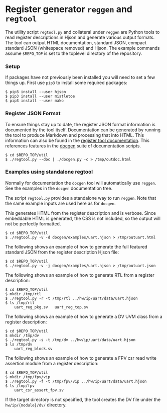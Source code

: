 # Register generator `reggen` and `regtool`

The utility script `regtool.py` and collateral under `reggen` are Python
tools to read register descriptions in Hjson and generate various output
formats. The tool can output HTML documentation, standard JSON, compact
standard JSON (whitespace removed) and Hjson.  The example commands assume
`$REPO_TOP` is set to the toplevel directory of the repository.

### Setup

If packages have not previously been installed you will need to set a
few things up. First use `pip3` to install some required packages:

```console
$ pip3 install --user hjson
$ pip3 install --user mistletoe
$ pip3 install --user mako
```

### Register JSON Format

To ensure things stay up to date, the register JSON format information
is documented by the tool itself. Documentation can be generated by
running the tool to produce Markdown and processing that into HTML.
This information can also be found in the
[register tool documentation](../../doc/rm/register_tool/index.md).
This references features in the [docgen](../docgen/README.md) suite
of documentation scripts.

```console
$ cd $REPO_TOP/util
$ ./regtool.py --doc | ./docgen.py -c > /tmp/outdoc.html
```

### Examples using standalone regtool

Normally for documentation the `docgen` tool will automatically use
`reggen`. See the examples in the `docgen` documentation tree.

The script `regtool.py` provides a standalone way to run `reggen`.
Note that the same example inputs are used here as for `docgen`.

This generates HTML from the register description and is verbose. Since
embeddable HTML is generated, the CSS is not included, so the output will
not be perfectly formatted.

```console
$ cd $REPO_TOP/util
$ ./regtool.py -v -d docgen/examples/uart.hjson > /tmp/outuart.html
```

The following shows an example of how to generate the full featured
standard JSON from the register description Hjson file:

```console
$ cd $REPO_TOP/util
$ ./regtool.py -v -j docgen/examples/uart.hjson > /tmp/outuart.json
```

The following shows an example of how to generate RTL from a register
description:

```console
$ cd $REPO_TOP/util
$ mkdir /tmp/rtl
$ ./regtool.py -r -t /tmp/rtl ../hw/ip/uart/data/uart.hjson
$ ls /tmp/rtl
    uart_reg_pkg.sv   uart_reg_top.sv
```

The following shows an example of how to generate a DV UVM class from
a register description:

```console
$ cd $REPO_TOP/util
$ mkdir /tmp/dv
$ ./regtool.py -s -t /tmp/dv ../hw/ip/uart/data/uart.hjson
$ ls /tmp/dv
    uart_reg_block.sv
```

The following shows an example of how to generate a FPV csr read write assertion
module from a register description:

```console
$ cd $REPO_TOP/util
$ mkdir /tmp/fpv/vip
$ ./regtool.py -f -t /tmp/fpv/vip ../hw/ip/uart/data/uart.hjson
$ ls /tmp/fpv
    uart_csr_assert_fpv.sv
```

If the target directory is not specified, the tool creates the DV file
under the `hw/ip/{module}/dv/` directory.
